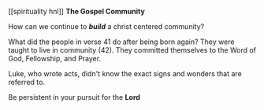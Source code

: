 [[spirituality hnl]]
**The Gospel Community**

How can we continue to _**build**_ a christ centered community?

What did the people in verse 41 do after being born again? They were taught to live in community (42). They committed themselves to the Word of God, Fellowship, and Prayer.

Luke, who wrote acts, didn't know the exact signs and wonders that are referred to.

Be persistent in your pursuit for the **Lord**